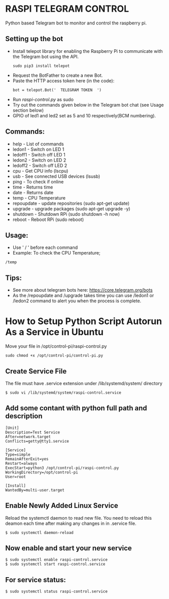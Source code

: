 # RASPI TELEGRAM CONTROL

Python based Telegram bot to monitor and control the raspberry pi.

## Setting up the bot
- Install telepot library for enabling the Raspberry Pi to communicate with the Telegram bot using the API.
  ```
  sudo pip3 install telepot
  ```
- Request the BotFather to create a new Bot.
- Paste the HTTP access token here (in the code):
  ```
  bot = telepot.Bot('  TELEGRAM TOKEN  ')
  ```
 - Run *raspi-control.py* as sudo 
 - Try out the commands given below in the Telegram bot chat (see Usage section below)
 - GPIO of led1 and led2 set as 5 and 10 respectively(BCM numbering).
## Commands:


- help - List of commands
- ledon1 - Switch on LED 1
- ledoff1 - Switch off LED 1
- ledon2 - Switch on LED 2
- ledoff2 - Switch off LED 2
- cpu - Get CPU info (lscpu)
- usb - See connected USB devices (lsusb)
- ping - To check if online
- time - Returns time
- date - Returns date
- temp - CPU Temperature
- repoupdate - update repositories (sudo apt-get update)
- upgrade - upgrade packages (sudo apt-get upgrade -y)
- shutdown - Shutdown RPi (sudo shutdown -h now)
- reboot - Reboot RPi (sudo reboot)

## Usage:
- Use ' / ' before each command
- Example: To check the CPU Temperature;
 ```
 /temp
 ```
## Tips:
- See more about telegram bots here: https://core.telegram.org/bots
- As the /repoupdate and /upgrade takes time you can use /ledon1 or /ledon2 command to alert you when the process is complete.




# How to Setup Python Script Autorun As a Service in Ubuntu 

Move your file in /opt/control-pi/raspi-control.py

```
sudo chmod +x /opt/control-pi/control-pi.py
```

## Create Service File
The file must have .service extension under /lib/systemd/system/ directory

```
$ sudo vi /lib/systemd/system/raspi-control.service
```
## Add some contant with python full path and description

```
[Unit]
Description=Test Service
After=network.target
Conflicts=getty@tty1.service

[Service]
Type=simple
RemainAfterExit=yes
Restart=always
ExecStart=python3 /opt/control-pi/raspi-control.py
WorkingDirectory=/opt/control-pi
User=root

[Install]
WantedBy=multi-user.target
```

## Enable Newly Added Linux Service
Reload the systemctl daemon to read new file. You need to reload this deamon each time after making any changes in in .service file.

```
$ sudo systemctl daemon-reload
```

## Now enable and start your new service

```
$ sudo systemctl enable raspi-control.service
$ sudo systemctl start raspi-control.service
```

## For service status:

```
$ sudo systemctl status raspi-control.service
```
